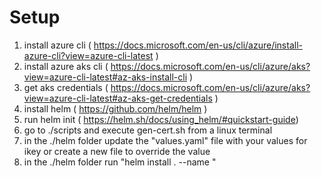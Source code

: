 # Setup
1. install azure cli ( https://docs.microsoft.com/en-us/cli/azure/install-azure-cli?view=azure-cli-latest )
2. install azure aks cli ( https://docs.microsoft.com/en-us/cli/azure/aks?view=azure-cli-latest#az-aks-install-cli )
3. get aks credentials ( https://docs.microsoft.com/en-us/cli/azure/aks?view=azure-cli-latest#az-aks-get-credentials )
4. install helm ( https://github.com/helm/helm )
5. run helm init ( https://helm.sh/docs/using_helm/#quickstart-guide)
6. go to ./scripts and execute gen-cert.sh from a linux terminal
7. in the ./helm folder update the "values.yaml" file with your values for ikey or create a new file to override the value
8. in the ./helm folder run "helm install . --name <some name>"